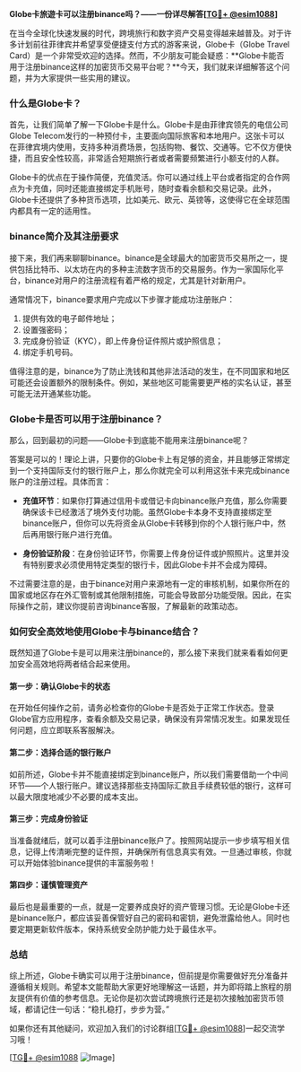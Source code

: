 **Globe卡旅遊卡可以注册binance吗？——一份详尽解答[[TG💪+ @esim1088](https://t.me/s/esim1088)]**

在当今全球化快速发展的时代，跨境旅行和数字资产交易变得越来越普及。对于许多计划前往菲律宾并希望享受便捷支付方式的游客来说，Globe卡（Globe Travel Card）是一个非常受欢迎的选择。然而，不少朋友可能会疑惑：**Globe卡能否用于注册binance这样的加密货币交易平台呢？**今天，我们就来详细解答这个问题，并为大家提供一些实用的建议。

### **什么是Globe卡？**

首先，让我们简单了解一下Globe卡是什么。Globe卡是由菲律宾领先的电信公司Globe Telecom发行的一种预付卡，主要面向国际旅客和本地用户。这张卡可以在菲律宾境内使用，支持多种消费场景，包括购物、餐饮、交通等。它不仅方便快捷，而且安全性较高，非常适合短期旅行者或者需要频繁进行小额支付的人群。

Globe卡的优点在于操作简便，充值灵活。你可以通过线上平台或者指定的合作网点为卡充值，同时还能直接绑定手机账号，随时查看余额和交易记录。此外，Globe卡还提供了多种货币选项，比如美元、欧元、英镑等，这使得它在全球范围内都具有一定的适用性。

### **binance简介及其注册要求**

接下来，我们再来聊聊binance。binance是全球最大的加密货币交易所之一，提供包括比特币、以太坊在内的多种主流数字货币的交易服务。作为一家国际化平台，binance对用户的注册流程有着严格的规定，尤其是针对新用户。

通常情况下，binance要求用户完成以下步骤才能成功注册账户：
1. 提供有效的电子邮件地址；
2. 设置强密码；
3. 完成身份验证（KYC），即上传身份证件照片或护照信息；
4. 绑定手机号码。

值得注意的是，binance为了防止洗钱和其他非法活动的发生，在不同国家和地区可能还会设置额外的限制条件。例如，某些地区可能需要更严格的实名认证，甚至可能无法开通某些功能。

### **Globe卡是否可以用于注册binance？**

那么，回到最初的问题——Globe卡到底能不能用来注册binance呢？

答案是可以的！理论上讲，只要你的Globe卡上有足够的资金，并且能够正常绑定到一个支持国际支付的银行账户上，那么你就完全可以利用这张卡来完成binance账户的注册过程。具体而言：

- **充值环节**：如果你打算通过信用卡或借记卡向binance账户充值，那么你需要确保该卡已经激活了境外支付功能。虽然Globe卡本身不支持直接绑定至binance账户，但你可以先将资金从Globe卡转移到你的个人银行账户中，然后再用银行账户进行充值。
  
- **身份验证阶段**：在身份验证环节，你需要上传身份证件或护照照片。这里并没有特别要求必须使用特定类型的银行卡，因此Globe卡并不会成为障碍。

不过需要注意的是，由于binance对用户来源地有一定的审核机制，如果你所在的国家或地区存在外汇管制或其他限制措施，可能会导致部分功能受限。因此，在实际操作之前，建议你提前咨询binance客服，了解最新的政策动态。

### **如何安全高效地使用Globe卡与binance结合？**

既然知道了Globe卡是可以用来注册binance的，那么接下来我们就来看看如何更加安全高效地将两者结合起来使用。

#### **第一步：确认Globe卡的状态**
在开始任何操作之前，请务必检查你的Globe卡是否处于正常工作状态。登录Globe官方应用程序，查看余额及交易记录，确保没有异常情况发生。如果发现任何问题，应立即联系客服解决。

#### **第二步：选择合适的银行账户**
如前所述，Globe卡并不能直接绑定到binance账户，所以我们需要借助一个中间环节——个人银行账户。建议选择那些支持国际汇款且手续费较低的银行，这样可以最大限度地减少不必要的成本支出。

#### **第三步：完成身份验证**
当准备就绪后，就可以着手注册binance账户了。按照网站提示一步步填写相关信息，记得上传清晰完整的证件照，并确保所有信息真实有效。一旦通过审核，你就可以开始体验binance提供的丰富服务啦！

#### **第四步：谨慎管理资产**
最后也是最重要的一点，就是一定要养成良好的资产管理习惯。无论是Globe卡还是binance账户，都应该妥善保管好自己的密码和密钥，避免泄露给他人。同时也要定期更新软件版本，保持系统安全防护能力处于最佳水平。

### **总结**

综上所述，Globe卡确实可以用于注册binance，但前提是你需要做好充分准备并遵循相关规则。希望本文能帮助大家更好地理解这一话题，并为即将踏上旅程的朋友提供有价值的参考信息。无论你是初次尝试跨境旅行还是初次接触加密货币领域，都请记住一句话：“稳扎稳打，步步为营。”

如果你还有其他疑问，欢迎加入我们的讨论群组[[TG💪+ @esim1088](https://t.me/s/esim1088)]一起交流学习哦！

[[TG💪+ @esim1088](https://t.me/s/esim1088) ![Image](https://i.postimg.cc/4NQfJmqS/Snipaste-2025-05-13-00-14-12.png)]